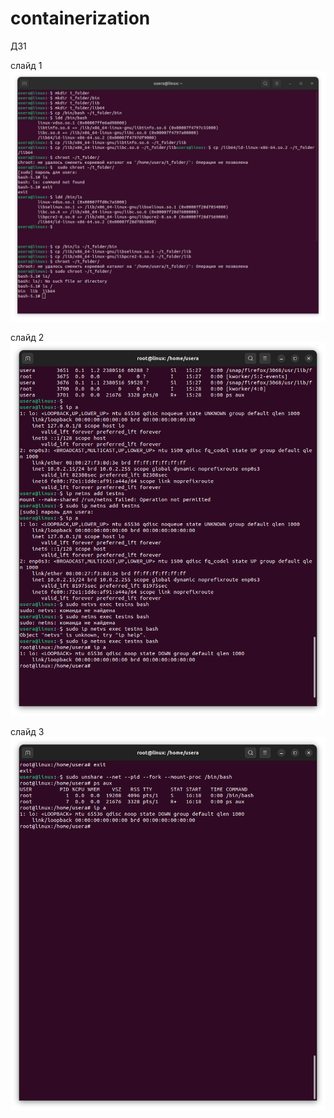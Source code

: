 # containerization
ДЗ1

слайд 1
![слайд1](изолированное_выполнение_процессов.png)

слайд 2
![слайд3](Изолированние_сети.png)

слайд 3
![слайд3](Изолированние_сети_глубокое.png)
